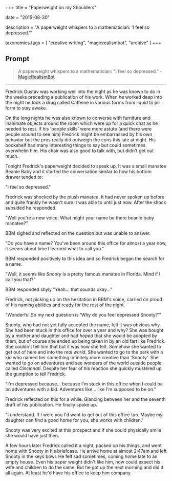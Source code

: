 +++
title = "Paperweight on my Shoulders"

date = "2015-08-30"

description = "A paperweight whispers to a mathematician: 'I feel so depressed.'"

taxonomies.tags = [
    "creative writing", "magicrealismbot", "archive"
]
+++

## Prompt

> A paperweight whispers to a mathematician: "I feel so depressed."
> -[MagicRealismBot](https://twitter.com/MagicRealismBot/status/770382059319595008)

------------------------------------------------------------------------

Fredrick Gustav was working well into the night as he was known to do in the weeks preceding a publication of his work.
When he worked deep into the night he took a drug called Caffeine in various forms from liquid to pill form to stay awake.

On the long nights he was also known to converse with furniture and inanimate objects around the room which were up for a quick chat as he needed to rest.
If his 'people skills' were more astute (and there were people around to see him) Fredrick might be embarrassed by his own behavior but the pros really did outweigh the cons this late at night.
His bookshelf had many interesting things to say but could sometimes overwhelm him.
His chair was also good to talk with, but didn't get out much.

Tonight Fredrick's paperweight decided to speak up.
It was a small manatee Beanie Baby and it started the conversation similar to how his bottom drawer tended to:

"I feel so depressed."

Fredrick was shocked by the plush manatee.
It had never spoken up before and quite frankly he wasn't sure it was able to until just now.
After the shock subsided he responded.

"Well you're a new voice.
What might your name be there beanie baby manatee?"

BBM sighed and reflected on the question but was unable to answer.

"Do you have a name?
You've been around this office for almost a year now, it seems about time I learned what to call you."

BBM responded positively to this idea and so Fredrick began the search for a name.

"Well, it seems like *Snooty* is a pretty famous manatee in Florida.
Mind if I call you that?"

BBM responded shyly "Yeah... that sounds okay..."

Fredrick, not picking up on the hesitation in BBM's voice, carried on proud of his naming abilities and ready for the rest of the night.

"Wonderful.So my next question is 'Why do you feel depressed Snooty?'"

Snooty, who had not yet fully accepted the name, felt it was obvious why.
She had been stuck in this office for over a year and why?
She was bought by a mother and daughter and had *hoped* that she would be adopted by them, but of course she ended up being taken in by an old fart like Fredrick. She couldn't tell him that but it was how she felt.
Somehow she wanted to get out of here and into the *real world*.
She wanted to go to the park with a kid who named her something infinitely more creative than 'Snooty'.
She wanted to go on adventures and see wonders of the world outside people called *Cincinnati*.
Despite her fear of his reaction she quickly mustered up the gumption to tell Fredrick.

"I'm depressed because... because I'm stuck in this office when I could be on adventures with a kid.
Adventures like... like I'm supposed to be on."

Fredrick reflected on this for a while.
Glancing between her and the seventh draft of his publication.
He finally spoke up.

"I understand.
If I were you I'd want to get out of this office too.
Maybe my daughter can find a good home for you, she works with children."

Snooty was very excited at this prospect and if she could physically smile she would have just then.

A few hours later Fredrick called it a night, packed up his things, and went home with Snooty in his briefcase.
He arrive home at almost 2:47am and left Snooty in the keys bowl.
He felt sad sometimes, coming home late to an empty house.
Even his paper weight didn't like him, how could expect his wife and children to do the same.
But he got up the next morning and did it all again.
At least he'd have his office to keep him company.
